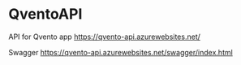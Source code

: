 # QventoAPI
API for Qvento app
https://qvento-api.azurewebsites.net/

Swagger
https://qvento-api.azurewebsites.net/swagger/index.html
